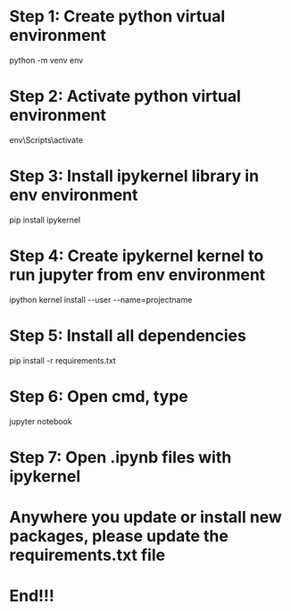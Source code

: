 # Step 1: Create python virtual environment
python -m venv env
# Step 2: Activate python virtual environment
env\Scripts\activate
# Step 3: Install ipykernel library in env environment
pip install ipykernel
# Step 4: Create ipykernel kernel to run jupyter from env environment
ipython kernel install --user --name=projectname
# Step 5: Install all dependencies
pip install -r requirements.txt
# Step 6: Open cmd, type
jupyter notebook
# Step 7: Open .ipynb files with ipykernel
# Anywhere you update or install new packages, please update the requirements.txt file
# End!!!
